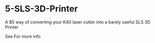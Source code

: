 # 5-SLS-3D-Printer
A $5 way of converting your K40 laser cutter into a barely useful SLS 3D Printer

See    For more info
